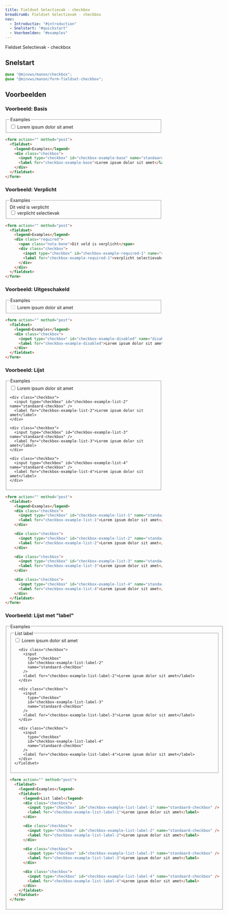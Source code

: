 ```yaml
---
title: Fieldset Selectievak - checkbox
breadcrumb: Fieldset Selectievak - checkbox
nav:
  - Introductie: "#introduction"
  - Snelstart: "#quickstart"
  - Voorbeelden: "#examples"
---
```


<p class="introduction">Fieldset Selectievak - checkbox</p>
<h2 id="quickstart">Snelstart</h2>

```scss
@use "@minvws/manon/checkbox";
@use "@minvws/manon/form-fieldset-checkbox";
```

<h2 id="examples">Voorbeelden</h2>

### Voorbeeld: Basis

<form action="" method="post">
  <fieldset>
    <legend>Examples</legend>
    <div class="checkbox">
      <input type="checkbox" id="checkbox-example-base" name="standaard-checkbox" />
      <label for="checkbox-example-base">Lorem ipsum dolor sit amet</label>
    </div>
  </fieldset>
</form>

```html
<form action="" method="post">
  <fieldset>
    <legend>Examples</legend>
    <div class="checkbox">
      <input type="checkbox" id="checkbox-example-base" name="standaard-checkbox" />
      <label for="checkbox-example-base">Lorem ipsum dolor sit amet</label>
    </div>
  </fieldset>
</form>
```

### Voorbeeld: Verplicht

<form action="" method="post">
  <fieldset>
    <legend>Examples</legend>
    <div class="required">
      <span class="nota-bene">Dit veld is verplicht</span>
      <div class="checkbox">
        <input
          type="checkbox"
          id="checkbox-example-required-1"
          name="voorwaarden"
          required
        />
        <label for="checkbox-example-required-1">verplicht selectievak</label>
      </div>
    </div>
  </fieldset>
</form>

```html
<form action="" method="post">
  <fieldset>
    <legend>Examples</legend>
    <div class="required">
      <span class="nota-bene">Dit veld is verplicht</span>
      <div class="checkbox">
        <input type="checkbox" id="checkbox-example-required-1" name="voorwaarden" required />
        <label for="checkbox-example-required-1">verplicht selectievak</label>
      </div>
    </div>
  </fieldset>
</form>
```

### Voorbeeld: Uitgeschakeld

<form action="" method="post">
  <fieldset>
    <legend>Examples</legend>
    <div class="checkbox">
      <input
        type="checkbox"
        id="checkbox-example-disabled"
        name="disabled-checkbox"
        disabled
      />
      <label for="checkbox-example-disabled">Lorem ipsum dolor sit amet</label>
    </div>
  </fieldset>
</form>

```html
<form action="" method="post">
  <fieldset>
    <legend>Examples</legend>
    <div class="checkbox">
      <input type="checkbox" id="checkbox-example-disabled" name="disabled-checkbox" disabled />
      <label for="checkbox-example-disabled">Lorem ipsum dolor sit amet</label>
    </div>
  </fieldset>
</form>
```

### Voorbeeld: Lijst

<form action="" method="post">
  <fieldset>
    <legend>Examples</legend>
    <div class="checkbox">
      <input type="checkbox" id="checkbox-example-list-1" name="standaard-checkbox" />
      <label for="checkbox-example-list-1">Lorem ipsum dolor sit amet</label>
    </div>

    <div class="checkbox">
      <input type="checkbox" id="checkbox-example-list-2" name="standaard-checkbox" />
      <label for="checkbox-example-list-2">Lorem ipsum dolor sit amet</label>
    </div>

    <div class="checkbox">
      <input type="checkbox" id="checkbox-example-list-3" name="standaard-checkbox" />
      <label for="checkbox-example-list-3">Lorem ipsum dolor sit amet</label>
    </div>

    <div class="checkbox">
      <input type="checkbox" id="checkbox-example-list-4" name="standaard-checkbox" />
      <label for="checkbox-example-list-4">Lorem ipsum dolor sit amet</label>
    </div>

  </fieldset>
</form>

```html
<form action="" method="post">
  <fieldset>
    <legend>Examples</legend>
    <div class="checkbox">
      <input type="checkbox" id="checkbox-example-list-1" name="standaard-checkbox" />
      <label for="checkbox-example-list-1">Lorem ipsum dolor sit amet</label>
    </div>

    <div class="checkbox">
      <input type="checkbox" id="checkbox-example-list-2" name="standaard-checkbox" />
      <label for="checkbox-example-list-2">Lorem ipsum dolor sit amet</label>
    </div>

    <div class="checkbox">
      <input type="checkbox" id="checkbox-example-list-3" name="standaard-checkbox" />
      <label for="checkbox-example-list-3">Lorem ipsum dolor sit amet</label>
    </div>

    <div class="checkbox">
      <input type="checkbox" id="checkbox-example-list-4" name="standaard-checkbox" />
      <label for="checkbox-example-list-4">Lorem ipsum dolor sit amet</label>
    </div>
  </fieldset>
</form>
```

### Voorbeeld: Lijst met "label"

<form action="" method="post">
  <fieldset>
    <legend>Examples</legend>
    <fieldset>
      <legend>List label</legend>
      <div class="checkbox">
        <input
          type="checkbox"
          id="checkbox-example-list-label-1"
          name="standaard-checkbox"
        />
        <label for="checkbox-example-list-label-1">Lorem ipsum dolor sit amet</label>
      </div>

      <div class="checkbox">
        <input
          type="checkbox"
          id="checkbox-example-list-label-2"
          name="standaard-checkbox"
        />
        <label for="checkbox-example-list-label-2">Lorem ipsum dolor sit amet</label>
      </div>

      <div class="checkbox">
        <input
          type="checkbox"
          id="checkbox-example-list-label-3"
          name="standaard-checkbox"
        />
        <label for="checkbox-example-list-label-3">Lorem ipsum dolor sit amet</label>
      </div>

      <div class="checkbox">
        <input
          type="checkbox"
          id="checkbox-example-list-label-4"
          name="standaard-checkbox"
        />
        <label for="checkbox-example-list-label-4">Lorem ipsum dolor sit amet</label>
      </div>
    </fieldset>

  </fieldset>
</form>

```html
<form action="" method="post">
  <fieldset>
    <legend>Examples</legend>
    <fieldset>
      <legend>List label</legend>
      <div class="checkbox">
        <input type="checkbox" id="checkbox-example-list-label-1" name="standaard-checkbox" />
        <label for="checkbox-example-list-label-1">Lorem ipsum dolor sit amet</label>
      </div>

      <div class="checkbox">
        <input type="checkbox" id="checkbox-example-list-label-2" name="standaard-checkbox" />
        <label for="checkbox-example-list-label-2">Lorem ipsum dolor sit amet</label>
      </div>

      <div class="checkbox">
        <input type="checkbox" id="checkbox-example-list-label-3" name="standaard-checkbox" />
        <label for="checkbox-example-list-label-3">Lorem ipsum dolor sit amet</label>
      </div>

      <div class="checkbox">
        <input type="checkbox" id="checkbox-example-list-label-4" name="standaard-checkbox" />
        <label for="checkbox-example-list-label-4">Lorem ipsum dolor sit amet</label>
      </div>
    </fieldset>
  </fieldset>
</form>
```
